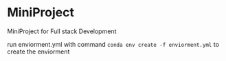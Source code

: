 # MiniProject
MiniProject for Full stack Development 

run enviorment.yml with command `conda env create -f enviorment.yml` to create the enviorment